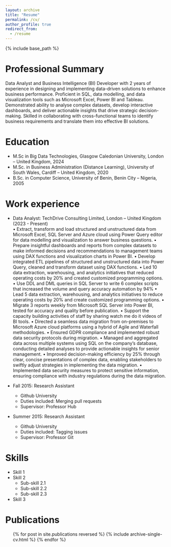 ```yaml
---
layout: archive
title: "Resume"
permalink: /cv/
author_profile: true
redirect_from:
  - /resume
---
```


{% include base_path %}

Professional Summary
======
Data Analyst and Business Intelligence (BI) Developer with 2 years of experience in designing and implementing data-driven solutions to enhance business performance. Proficient in SQL, data modelling, and data visualization tools such as Microsoft Excel, Power BI and Tableau. Demonstrated ability to analyse complex datasets, develop interactive dashboards, and deliver actionable insights that drive strategic decision-making. Skilled in collaborating with cross-functional teams to identify business requirements and translate them into effective BI solutions.

Education
======
* M.Sc in Big Data Technologies, Glasgow Caledonian University, London – United Kingdom, 2024
* M.Sc. in Business Administration (Distance Learning), University of South Wales, Cardiff	– United Kingdom, 2020
* B.Sc. in Computer Science, University of Benin, Benin City – Nigeria, 2005

Work experience
======
* Data Analyst: TechDrive Consulting Limited, London – United Kingdom (2023 - Present)                                                                                    
•	Extract, transform and load structured and unstructured data from Microsoft Excel, SQL Server and Azure cloud using Power Query editor for data modelling and visualization to answer business questions.
•	Prepare insightful dashboards and reports from complex datasets to make informed decisions and recommendations to management teams using DAX functions and visualization charts in Power BI.
•	Develop integrated ETL pipelines of structured and unstructured data into Power Query, cleaned and transform dataset using DAX functions.
•	Led 10 data extraction, warehousing, and analytics initiatives that reduced operating costs by 20% and created customized programming options.
•	Use DDL and DML queries in SQL Server to write 6 complex scripts that increased the volume and query accuracy automation by 94%
•	Lead 5 data extraction, warehousing, and analytics initiatives to reduce operating costs by 20% and create customized programming options. 
•	Migrate 3 reports weekly from Microsoft SQL Server into Power BI, tested for accuracy and quality before publication.
•	Support the capacity building activities of staff by sharing watch me do it videos of BI tools.
•	Directed a seamless data migration from on-premises to Microsoft Azure cloud platforms using a hybrid of Agile and Waterfall methodologies.
•	Ensured GDPR compliance and implemented robust data security protocols during migration.
•	Managed and aggregated data across multiple systems using SQL on the company’s database, conducting detailed analyses to provide actionable insights for senior management.
•	Improved decision-making efficiency by 25% through clear, concise presentations of complex data, enabling stakeholders to swiftly adjust strategies in implementing the data migration. 
•	Implemented data security measures to protect sensitive information, ensuring compliance with industry regulations during the data migration.


* Fall 2015: Research Assistant
  * Github University
  * Duties included: Merging pull requests
  * Supervisor: Professor Hub

* Summer 2015: Research Assistant
  * Github University
  * Duties included: Tagging issues
  * Supervisor: Professor Git
  
Skills
======
* Skill 1
* Skill 2
  * Sub-skill 2.1
  * Sub-skill 2.2
  * Sub-skill 2.3
* Skill 3

Publications
======
  <ul>{% for post in site.publications reversed %}
    {% include archive-single-cv.html %}
  {% endfor %}</ul>
  

